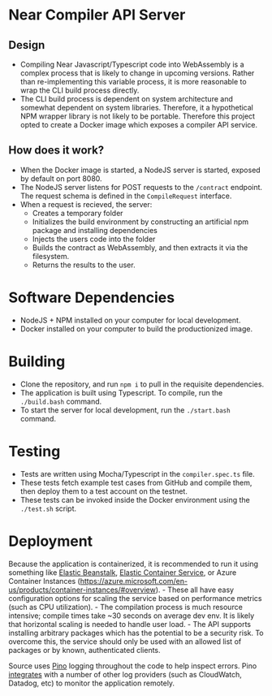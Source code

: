 # Near Compiler API Server

## Design 
- Compiling Near Javascript/Typescript code into WebAssembly is a complex process that is likely to change in upcoming versions. Rather than re-implementing this variable process, it is more reasonable to wrap the CLI build process directly.
- The CLI build process is dependent on system architecture and somewhat dependent on system libraries. Therefore, it a hypothetical NPM wrapper library is not likely to be portable. Therefore this project opted to create a Docker image which exposes a compiler API service.

## How does it work?
- When the Docker image is started, a NodeJS server is started, exposed by default on port 8080.
- The NodeJS server listens for POST requests to the `/contract` endpoint. The request schema is defined in the `CompileRequest` interface.
- When a request is recieved, the server:
  - Creates a temporary folder
  - Initializes the build environment by constructing an artificial npm package and installing dependencies
  - Injects the users code into the folder
  - Builds the contract as WebAssembly, and then extracts it via the filesystem.
  - Returns the results to the user.

# Software Dependencies
- NodeJS + NPM installed on your computer for local development.
- Docker installed on your computer to build the productionized image.

# Building
- Clone the repository, and run `npm i` to pull in the requisite dependencies.
- The application is built using Typescript. To compile, run the `./build.bash` command.
- To start the server for local development, run the `./start.bash` command.

# Testing 
 - Tests are written using Mocha/Typescript in the `compiler.spec.ts` file.
 - These tests fetch example test cases from GitHub and compile them, then deploy them to a test account on the testnet.
 - These tests can be invoked inside the Docker environment using the `./test.sh` script.

 # Deployment
 Because the application is containerized, it is recommended to run it using something like [Elastic Beanstalk](https://aws.amazon.com/elasticbeanstalk/), [Elastic Container Service](https://aws.amazon.com/ecs/), or Azure Container Instances (https://azure.microsoft.com/en-us/products/container-instances/#overview). 
    - These all have easy configuration options for scaling the service based on performance metrics (such as CPU utilization).
    - The compilation process is much resource intensive; compile times take ~30 seconds on average dev env. It is likely that horizontal scaling is needed to handle user load.
    - The API supports installing arbitrary packages which has the potential to be a security risk. To overcome this, the service should only be used with an allowed list of packages or by known, authenticated clients.
  
  Source uses [Pino](https://github.com/pinojs/pino) logging throughout the code to help inspect errors.  Pino [integrates](https://github.com/pinojs/pino/blob/master/docs/transports.md) with a number of other log providers (such as CloudWatch, Datadog, etc) to monitor the application remotely.